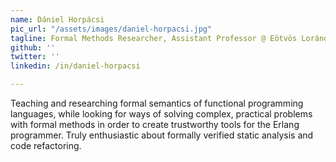 ```yaml
---
name: Dániel Horpácsi
pic_url: "/assets/images/daniel-horpacsi.jpg"
tagline: Formal Methods Researcher, Assistant Professor @ Eötvös Loránd University
github: ''
twitter: ''
linkedin: /in/daniel-horpacsi

---
```

Teaching and researching formal semantics of functional programming languages, while looking for ways of solving complex, practical problems with formal methods in order to create trustworthy tools for the Erlang programmer. Truly enthusiastic about formally verified static analysis and code refactoring.